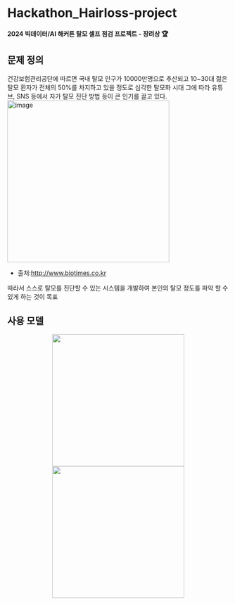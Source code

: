 # Hackathon_Hairloss-project

#### 2024 빅데이터/AI 해커톤 탈모 셀프 점검 프로젝트 - 장려상 :trophy:

## 문제 정의
건강보험관리공단에 따르면 국내 탈모 인구가 10000만명으로 추산되고 10~30대 젊은 탈모 환자가 전체의 50%를 차지하고 있을 정도로 심각한 탈모화 시대
그에 따라 유튜브, SNS 등에서 자가 탈모 진단 방법 등이 큰 인기를 끌고 있다.
<img width="368" alt="image" src="https://github.com/user-attachments/assets/0b33d7b0-c80b-4d17-a0ab-36df99a505bd" />
* 출처:http://www.biotimes.co.kr

따라서 스스로 탈모를 진단할 수 있는 시스템을 개발하여 본인의 탈모 정도를 파악 할 수 있게 하는 것이 목표

## 사용 모델
<p align="center">
  <img src="https://github.com/user-attachments/assets/f545ad42-3cbb-4a86-8cc8-6b2d03eba11b" width="300"/>
  <img src="https://github.com/user-attachments/assets/9cee7a0b-f318-4cc7-ac56-bcc6f952e3d0"  width="300"/>
</p>




